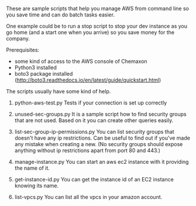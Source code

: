 These are sample scripts that help you manage AWS from command line so you save time and can do batch tasks easier.

One example could be to run a stop script to stop your dev instance as you go home (and a start one when you arrive) so you save money for the company.

Prerequisites:
- some kind of access to the AWS console of Chemaxon
- Python3 installed
- boto3 package installed (http://boto3.readthedocs.io/en/latest/guide/quickstart.html)

The scripts usually have some kind of help. 

1. python-aws-test.py
Tests if your connection is set up correctly

2. unused-sec-groups.py
It is a sample script how to find security groups that are not used.
Based on it you can create other queries easily.

3. list-sec-group-ip-permissions.py
You can list security groups that doesn't have any ip restrictions.
Can be useful to find out if you've made any mistake when creating a new.
(No security groups should expose anything without ip restrictions apart from port 80 and 443.)

4. manage-instance.py
You can start an aws ec2 instance with it providing the name of it.

5. get-instance-id.py
You can get the instance id of an EC2 instance knowing its name.

6. list-vpcs.py
You can list all the vpcs in your amazon account.
